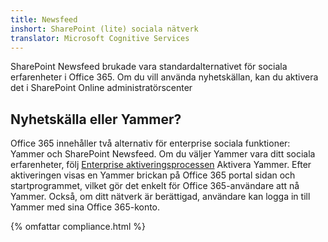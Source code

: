 ```yaml
---
title: Newsfeed
inshort: SharePoint (lite) sociala nätverk
translator: Microsoft Cognitive Services
---
```



SharePoint Newsfeed brukade vara standardalternativet för sociala erfarenheter i Office 365. Om du vill använda nyhetskällan, kan du aktivera det i SharePoint Online administratörscenter

## Nyhetskälla eller Yammer?
Office 365 innehåller två alternativ för enterprise sociala funktioner: Yammer och SharePoint Newsfeed. Om du väljer Yammer vara ditt sociala erfarenheter, följ [Enterprise aktiveringsprocessen](https://support.office.com/en-us/article/Enterprise-Activation-process-4f924c74-87d2-49d0-a4f6-cba3ce2b0e7c) Aktivera Yammer. Efter aktiveringen visas en Yammer brickan på Office 365 portal sidan och startprogrammet, vilket gör det enkelt för Office 365-användare att nå Yammer. Också, om ditt nätverk är berättigad, användare kan logga in till Yammer med sina Office 365-konto.

{% omfattar compliance.html %}

